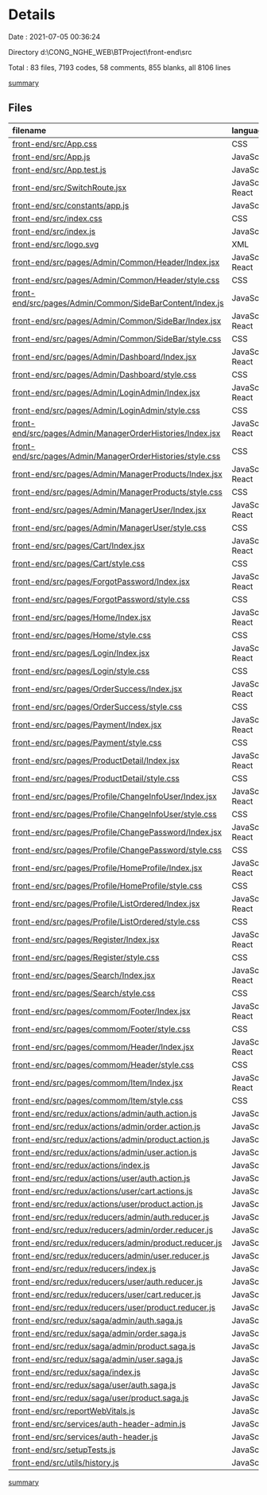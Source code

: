 # Details

Date : 2021-07-05 00:36:24

Directory d:\CONG_NGHE_WEB\BTProject\front-end\src

Total : 83 files,  7193 codes, 58 comments, 855 blanks, all 8106 lines

[summary](results.md)

## Files
| filename | language | code | comment | blank | total |
| :--- | :--- | ---: | ---: | ---: | ---: |
| [front-end/src/App.css](/front-end/src/App.css) | CSS | 33 | 0 | 6 | 39 |
| [front-end/src/App.js](/front-end/src/App.js) | JavaScript | 9 | 0 | 3 | 12 |
| [front-end/src/App.test.js](/front-end/src/App.test.js) | JavaScript | 7 | 0 | 2 | 9 |
| [front-end/src/SwitchRoute.jsx](/front-end/src/SwitchRoute.jsx) | JavaScript React | 52 | 2 | 8 | 62 |
| [front-end/src/constants/app.js](/front-end/src/constants/app.js) | JavaScript | 1 | 0 | 0 | 1 |
| [front-end/src/index.css](/front-end/src/index.css) | CSS | 12 | 0 | 2 | 14 |
| [front-end/src/index.js](/front-end/src/index.js) | JavaScript | 23 | 0 | 10 | 33 |
| [front-end/src/logo.svg](/front-end/src/logo.svg) | XML | 1 | 0 | 0 | 1 |
| [front-end/src/pages/Admin/Common/Header/Index.jsx](/front-end/src/pages/Admin/Common/Header/Index.jsx) | JavaScript React | 59 | 0 | 5 | 64 |
| [front-end/src/pages/Admin/Common/Header/style.css](/front-end/src/pages/Admin/Common/Header/style.css) | CSS | 190 | 5 | 36 | 231 |
| [front-end/src/pages/Admin/Common/SideBarContent/Index.js](/front-end/src/pages/Admin/Common/SideBarContent/Index.js) | JavaScript | 37 | 0 | 1 | 38 |
| [front-end/src/pages/Admin/Common/SideBar/Index.jsx](/front-end/src/pages/Admin/Common/SideBar/Index.jsx) | JavaScript React | 31 | 0 | 4 | 35 |
| [front-end/src/pages/Admin/Common/SideBar/style.css](/front-end/src/pages/Admin/Common/SideBar/style.css) | CSS | 30 | 0 | 7 | 37 |
| [front-end/src/pages/Admin/Dashboard/Index.jsx](/front-end/src/pages/Admin/Dashboard/Index.jsx) | JavaScript React | 16 | 0 | 3 | 19 |
| [front-end/src/pages/Admin/Dashboard/style.css](/front-end/src/pages/Admin/Dashboard/style.css) | CSS | 0 | 0 | 1 | 1 |
| [front-end/src/pages/Admin/LoginAdmin/Index.jsx](/front-end/src/pages/Admin/LoginAdmin/Index.jsx) | JavaScript React | 102 | 0 | 11 | 113 |
| [front-end/src/pages/Admin/LoginAdmin/style.css](/front-end/src/pages/Admin/LoginAdmin/style.css) | CSS | 70 | 0 | 14 | 84 |
| [front-end/src/pages/Admin/ManagerOrderHistories/Index.jsx](/front-end/src/pages/Admin/ManagerOrderHistories/Index.jsx) | JavaScript React | 159 | 1 | 16 | 176 |
| [front-end/src/pages/Admin/ManagerOrderHistories/style.css](/front-end/src/pages/Admin/ManagerOrderHistories/style.css) | CSS | 0 | 0 | 1 | 1 |
| [front-end/src/pages/Admin/ManagerProducts/Index.jsx](/front-end/src/pages/Admin/ManagerProducts/Index.jsx) | JavaScript React | 87 | 1 | 9 | 97 |
| [front-end/src/pages/Admin/ManagerProducts/style.css](/front-end/src/pages/Admin/ManagerProducts/style.css) | CSS | 20 | 0 | 5 | 25 |
| [front-end/src/pages/Admin/ManagerUser/Index.jsx](/front-end/src/pages/Admin/ManagerUser/Index.jsx) | JavaScript React | 148 | 6 | 13 | 167 |
| [front-end/src/pages/Admin/ManagerUser/style.css](/front-end/src/pages/Admin/ManagerUser/style.css) | CSS | 21 | 0 | 5 | 26 |
| [front-end/src/pages/Cart/Index.jsx](/front-end/src/pages/Cart/Index.jsx) | JavaScript React | 211 | 0 | 10 | 221 |
| [front-end/src/pages/Cart/style.css](/front-end/src/pages/Cart/style.css) | CSS | 143 | 0 | 22 | 165 |
| [front-end/src/pages/ForgotPassword/Index.jsx](/front-end/src/pages/ForgotPassword/Index.jsx) | JavaScript React | 339 | 0 | 38 | 377 |
| [front-end/src/pages/ForgotPassword/style.css](/front-end/src/pages/ForgotPassword/style.css) | CSS | 66 | 0 | 13 | 79 |
| [front-end/src/pages/Home/Index.jsx](/front-end/src/pages/Home/Index.jsx) | JavaScript React | 203 | 2 | 17 | 222 |
| [front-end/src/pages/Home/style.css](/front-end/src/pages/Home/style.css) | CSS | 50 | 0 | 11 | 61 |
| [front-end/src/pages/Login/Index.jsx](/front-end/src/pages/Login/Index.jsx) | JavaScript React | 117 | 0 | 15 | 132 |
| [front-end/src/pages/Login/style.css](/front-end/src/pages/Login/style.css) | CSS | 60 | 0 | 12 | 72 |
| [front-end/src/pages/OrderSuccess/Index.jsx](/front-end/src/pages/OrderSuccess/Index.jsx) | JavaScript React | 24 | 0 | 5 | 29 |
| [front-end/src/pages/OrderSuccess/style.css](/front-end/src/pages/OrderSuccess/style.css) | CSS | 18 | 0 | 3 | 21 |
| [front-end/src/pages/Payment/Index.jsx](/front-end/src/pages/Payment/Index.jsx) | JavaScript React | 390 | 1 | 33 | 424 |
| [front-end/src/pages/Payment/style.css](/front-end/src/pages/Payment/style.css) | CSS | 151 | 2 | 29 | 182 |
| [front-end/src/pages/ProductDetail/Index.jsx](/front-end/src/pages/ProductDetail/Index.jsx) | JavaScript React | 351 | 0 | 25 | 376 |
| [front-end/src/pages/ProductDetail/style.css](/front-end/src/pages/ProductDetail/style.css) | CSS | 148 | 0 | 34 | 182 |
| [front-end/src/pages/Profile/ChangeInfoUser/Index.jsx](/front-end/src/pages/Profile/ChangeInfoUser/Index.jsx) | JavaScript React | 408 | 1 | 34 | 443 |
| [front-end/src/pages/Profile/ChangeInfoUser/style.css](/front-end/src/pages/Profile/ChangeInfoUser/style.css) | CSS | 101 | 0 | 18 | 119 |
| [front-end/src/pages/Profile/ChangePassword/Index.jsx](/front-end/src/pages/Profile/ChangePassword/Index.jsx) | JavaScript React | 126 | 0 | 13 | 139 |
| [front-end/src/pages/Profile/ChangePassword/style.css](/front-end/src/pages/Profile/ChangePassword/style.css) | CSS | 30 | 0 | 7 | 37 |
| [front-end/src/pages/Profile/HomeProfile/Index.jsx](/front-end/src/pages/Profile/HomeProfile/Index.jsx) | JavaScript React | 58 | 0 | 11 | 69 |
| [front-end/src/pages/Profile/HomeProfile/style.css](/front-end/src/pages/Profile/HomeProfile/style.css) | CSS | 0 | 0 | 1 | 1 |
| [front-end/src/pages/Profile/ListOrdered/Index.jsx](/front-end/src/pages/Profile/ListOrdered/Index.jsx) | JavaScript React | 102 | 0 | 13 | 115 |
| [front-end/src/pages/Profile/ListOrdered/style.css](/front-end/src/pages/Profile/ListOrdered/style.css) | CSS | 10 | 0 | 1 | 11 |
| [front-end/src/pages/Register/Index.jsx](/front-end/src/pages/Register/Index.jsx) | JavaScript React | 200 | 0 | 19 | 219 |
| [front-end/src/pages/Register/style.css](/front-end/src/pages/Register/style.css) | CSS | 24 | 0 | 5 | 29 |
| [front-end/src/pages/Search/Index.jsx](/front-end/src/pages/Search/Index.jsx) | JavaScript React | 121 | 0 | 16 | 137 |
| [front-end/src/pages/Search/style.css](/front-end/src/pages/Search/style.css) | CSS | 25 | 0 | 5 | 30 |
| [front-end/src/pages/commom/Footer/Index.jsx](/front-end/src/pages/commom/Footer/Index.jsx) | JavaScript React | 104 | 0 | 15 | 119 |
| [front-end/src/pages/commom/Footer/style.css](/front-end/src/pages/commom/Footer/style.css) | CSS | 26 | 0 | 5 | 31 |
| [front-end/src/pages/commom/Header/Index.jsx](/front-end/src/pages/commom/Header/Index.jsx) | JavaScript React | 126 | 2 | 11 | 139 |
| [front-end/src/pages/commom/Header/style.css](/front-end/src/pages/commom/Header/style.css) | CSS | 172 | 0 | 33 | 205 |
| [front-end/src/pages/commom/Item/Index.jsx](/front-end/src/pages/commom/Item/Index.jsx) | JavaScript React | 59 | 0 | 6 | 65 |
| [front-end/src/pages/commom/Item/style.css](/front-end/src/pages/commom/Item/style.css) | CSS | 25 | 0 | 5 | 30 |
| [front-end/src/redux/actions/admin/auth.action.js](/front-end/src/redux/actions/admin/auth.action.js) | JavaScript | 20 | 0 | 3 | 23 |
| [front-end/src/redux/actions/admin/order.action.js](/front-end/src/redux/actions/admin/order.action.js) | JavaScript | 13 | 0 | 1 | 14 |
| [front-end/src/redux/actions/admin/product.action.js](/front-end/src/redux/actions/admin/product.action.js) | JavaScript | 6 | 0 | 0 | 6 |
| [front-end/src/redux/actions/admin/user.action.js](/front-end/src/redux/actions/admin/user.action.js) | JavaScript | 7 | 0 | 0 | 7 |
| [front-end/src/redux/actions/index.js](/front-end/src/redux/actions/index.js) | JavaScript | 7 | 1 | 1 | 9 |
| [front-end/src/redux/actions/user/auth.action.js](/front-end/src/redux/actions/user/auth.action.js) | JavaScript | 51 | 0 | 12 | 63 |
| [front-end/src/redux/actions/user/cart.actions.js](/front-end/src/redux/actions/user/cart.actions.js) | JavaScript | 30 | 0 | 4 | 34 |
| [front-end/src/redux/actions/user/product.action.js](/front-end/src/redux/actions/user/product.action.js) | JavaScript | 43 | 0 | 6 | 49 |
| [front-end/src/redux/reducers/admin/auth.reducer.js](/front-end/src/redux/reducers/admin/auth.reducer.js) | JavaScript | 118 | 2 | 10 | 130 |
| [front-end/src/redux/reducers/admin/order.reducer.js](/front-end/src/redux/reducers/admin/order.reducer.js) | JavaScript | 79 | 1 | 7 | 87 |
| [front-end/src/redux/reducers/admin/product.reducer.js](/front-end/src/redux/reducers/admin/product.reducer.js) | JavaScript | 48 | 0 | 5 | 53 |
| [front-end/src/redux/reducers/admin/user.reducer.js](/front-end/src/redux/reducers/admin/user.reducer.js) | JavaScript | 43 | 0 | 4 | 47 |
| [front-end/src/redux/reducers/index.js](/front-end/src/redux/reducers/index.js) | JavaScript | 17 | 1 | 3 | 21 |
| [front-end/src/redux/reducers/user/auth.reducer.js](/front-end/src/redux/reducers/user/auth.reducer.js) | JavaScript | 186 | 2 | 21 | 209 |
| [front-end/src/redux/reducers/user/cart.reducer.js](/front-end/src/redux/reducers/user/cart.reducer.js) | JavaScript | 219 | 1 | 21 | 241 |
| [front-end/src/redux/reducers/user/product.reducer.js](/front-end/src/redux/reducers/user/product.reducer.js) | JavaScript | 257 | 5 | 23 | 285 |
| [front-end/src/redux/saga/admin/auth.saga.js](/front-end/src/redux/saga/admin/auth.saga.js) | JavaScript | 142 | 0 | 20 | 162 |
| [front-end/src/redux/saga/admin/order.saga.js](/front-end/src/redux/saga/admin/order.saga.js) | JavaScript | 82 | 2 | 8 | 92 |
| [front-end/src/redux/saga/admin/product.saga.js](/front-end/src/redux/saga/admin/product.saga.js) | JavaScript | 37 | 0 | 6 | 43 |
| [front-end/src/redux/saga/admin/user.saga.js](/front-end/src/redux/saga/admin/user.saga.js) | JavaScript | 31 | 8 | 6 | 45 |
| [front-end/src/redux/saga/index.js](/front-end/src/redux/saga/index.js) | JavaScript | 15 | 1 | 4 | 20 |
| [front-end/src/redux/saga/user/auth.saga.js](/front-end/src/redux/saga/user/auth.saga.js) | JavaScript | 389 | 1 | 22 | 412 |
| [front-end/src/redux/saga/user/product.saga.js](/front-end/src/redux/saga/user/product.saga.js) | JavaScript | 218 | 6 | 13 | 237 |
| [front-end/src/reportWebVitals.js](/front-end/src/reportWebVitals.js) | JavaScript | 12 | 0 | 2 | 14 |
| [front-end/src/services/auth-header-admin.js](/front-end/src/services/auth-header-admin.js) | JavaScript | 11 | 0 | 0 | 11 |
| [front-end/src/services/auth-header.js](/front-end/src/services/auth-header.js) | JavaScript | 11 | 0 | 0 | 11 |
| [front-end/src/setupTests.js](/front-end/src/setupTests.js) | JavaScript | 1 | 4 | 1 | 6 |
| [front-end/src/utils/history.js](/front-end/src/utils/history.js) | JavaScript | 4 | 0 | 5 | 9 |

[summary](results.md)